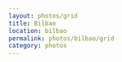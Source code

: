 ```yaml
---
layout: photos/grid
title: Bilbao
location: bilbao
permalink: photos/bilbao/grid
category: photos
---
```


